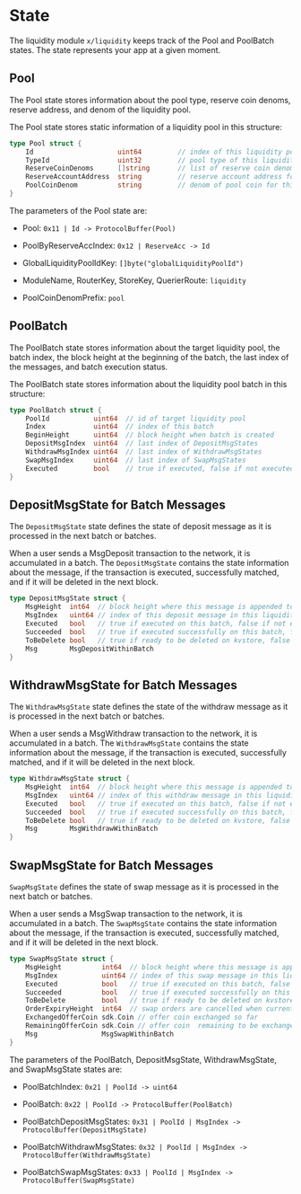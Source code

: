 <!-- order: 2 -->

 # State

The liquidity module `x/liquidity` keeps track of the Pool and PoolBatch states. The state represents your app at a given moment.

## Pool

The Pool state stores information about the pool type, reserve coin denoms, reserve address, and denom of the liquidity pool.

The Pool state stores static information of a liquidity pool in this structure:

```go
type Pool struct {
    Id                     uint64         // index of this liquidity pool
    TypeId                 uint32         // pool type of this liquidity pool
    ReserveCoinDenoms      []string       // list of reserve coin denoms for this liquidity pool
    ReserveAccountAddress  string         // reserve account address for this liquidity pool to store reserve coins
    PoolCoinDenom          string         // denom of pool coin for this liquidity pool
}
```

The parameters of the Pool state are:

- Pool: `0x11 | Id -> ProtocolBuffer(Pool)`

- PoolByReserveAccIndex: `0x12 | ReserveAcc -> Id`

- GlobalLiquidityPoolIdKey: `[]byte("globalLiquidityPoolId")`

- ModuleName, RouterKey, StoreKey, QuerierRoute: `liquidity`

- PoolCoinDenomPrefix: `pool`

## PoolBatch

The PoolBatch state stores information about the target liquidity pool, the batch index, the block height at the beginning of the batch, the last index of the messages, and batch execution status.

The PoolBatch state stores information about the liquidity pool batch in this structure:

```go
type PoolBatch struct {
    PoolId           uint64  // id of target liquidity pool
    Index            uint64  // index of this batch
    BeginHeight      uint64  // block height when batch is created
    DepositMsgIndex  uint64  // last index of DepositMsgStates
    WithdrawMsgIndex uint64  // last index of WithdrawMsgStates
    SwapMsgIndex     uint64  // last index of SwapMsgStates
    Executed         bool    // true if executed, false if not executed
}
```

## DepositMsgState for Batch Messages

The `DepositMsgState` state defines the state of deposit message as it is processed in the next batch or batches.

When a user sends a MsgDeposit transaction to the network, it is accumulated in a batch. The `DepositMsgState` contains the state information about the message, if the transaction is executed, successfully matched, and if it will be deleted in the next block.

```go
type DepositMsgState struct {
    MsgHeight  int64  // block height where this message is appended to the batch
    MsgIndex   uint64 // index of this deposit message in this liquidity pool
    Executed   bool   // true if executed on this batch, false if not executed
    Succeeded  bool   // true if executed successfully on this batch, false if failed
    ToBeDelete bool   // true if ready to be deleted on kvstore, false if not ready to be deleted
    Msg        MsgDepositWithinBatch
}
```

## WithdrawMsgState for Batch Messages

The `WithdrawMsgState` state defines the state of the withdraw message as it is processed in the next batch or batches.

When a user sends a MsgWithdraw transaction to the network, it is accumulated in a batch. The `WithdrawMsgState` contains the state information about the message, if the transaction is executed, successfully matched, and if it will be deleted in the next block.

```go
type WithdrawMsgState struct {
    MsgHeight  int64  // block height where this message is appended to the batch
    MsgIndex   uint64 // index of this withdraw message in this liquidity pool
    Executed   bool   // true if executed on this batch, false if not executed
    Succeeded  bool   // true if executed successfully on this batch, false if failed
    ToBeDelete bool   // true if ready to be deleted on kvstore, false if not ready to be deleted
    Msg        MsgWithdrawWithinBatch
}
```

## SwapMsgState for Batch Messages

`SwapMsgState` defines the state of swap message as it is processed in the next batch or batches.

When a user sends a MsgSwap transaction to the network, it is accumulated in a batch. The `SwapMsgState` contains the state information about the message, if the transaction is executed, successfully matched, and if it will be deleted in the next block.


```go
type SwapMsgState struct {
    MsgHeight          int64  // block height where this message is appended to the batch
    MsgIndex           uint64 // index of this swap message in this liquidity pool
    Executed           bool   // true if executed on this batch, false if not executed
    Succeeded          bool   // true if executed successfully on this batch, false if failed
    ToBeDelete         bool   // true if ready to be deleted on kvstore, false if not ready to be deleted
    OrderExpiryHeight  int64  // swap orders are cancelled when current height is equal to or greater than ExpiryHeight
    ExchangedOfferCoin sdk.Coin // offer coin exchanged so far
    RemainingOfferCoin sdk.Coin // offer coin  remaining to be exchanged
    Msg                MsgSwapWithinBatch
}
```

The parameters of the PoolBatch, DepositMsgState, WithdrawMsgState, and SwapMsgState states are:

- PoolBatchIndex: `0x21 | PoolId -> uint64`

- PoolBatch: `0x22 | PoolId -> ProtocolBuffer(PoolBatch)`

- PoolBatchDepositMsgStates: `0x31 | PoolId | MsgIndex -> ProtocolBuffer(DepositMsgState)`

- PoolBatchWithdrawMsgStates: `0x32 | PoolId | MsgIndex -> ProtocolBuffer(WithdrawMsgState)`

- PoolBatchSwapMsgStates: `0x33 | PoolId | MsgIndex -> ProtocolBuffer(SwapMsgState)`
